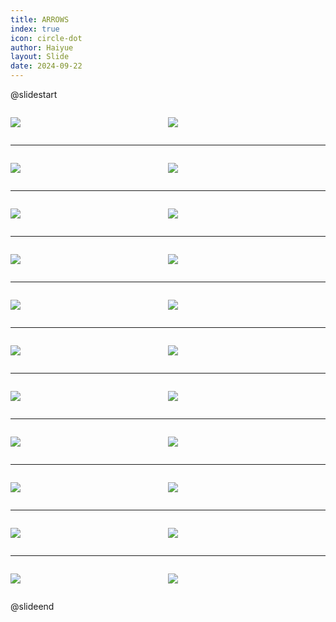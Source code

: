 ```yaml
---
title: ARROWS
index: true
icon: circle-dot
author: Haiyue
layout: Slide
date: 2024-09-22
---
```

 
@slidestart

<div style="display:flex">
<div style="flex:1">

![](https://raw.githubusercontent.com/yclord/reading/refs/heads/master/english/Level-R/ARROWS/001.webp)
</div>
<div style="flex:1">

![](https://raw.githubusercontent.com/yclord/reading/refs/heads/master/english/Level-R/ARROWS/002.webp)
</div>
</div>

---

<div style="display:flex">
<div style="flex:1">

![](https://raw.githubusercontent.com/yclord/reading/refs/heads/master/english/Level-R/ARROWS/003.webp)
</div>
<div style="flex:1">

![](https://raw.githubusercontent.com/yclord/reading/refs/heads/master/english/Level-R/ARROWS/004.webp)
</div>
</div>

---

<div style="display:flex">
<div style="flex:1">

![](https://raw.githubusercontent.com/yclord/reading/refs/heads/master/english/Level-R/ARROWS/005.webp)
</div>
<div style="flex:1">

![](https://raw.githubusercontent.com/yclord/reading/refs/heads/master/english/Level-R/ARROWS/006.webp)
</div>
</div>

---

<div style="display:flex">
<div style="flex:1">

![](https://raw.githubusercontent.com/yclord/reading/refs/heads/master/english/Level-R/ARROWS/007.webp)
</div>
<div style="flex:1">

![](https://raw.githubusercontent.com/yclord/reading/refs/heads/master/english/Level-R/ARROWS/008.webp)
</div>
</div>

---

<div style="display:flex">
<div style="flex:1">

![](https://raw.githubusercontent.com/yclord/reading/refs/heads/master/english/Level-R/ARROWS/009.webp)
</div>
<div style="flex:1">

![](https://raw.githubusercontent.com/yclord/reading/refs/heads/master/english/Level-R/ARROWS/010.webp)
</div>
</div>

---

<div style="display:flex">
<div style="flex:1">

![](https://raw.githubusercontent.com/yclord/reading/refs/heads/master/english/Level-R/ARROWS/011.webp)
</div>
<div style="flex:1">

![](https://raw.githubusercontent.com/yclord/reading/refs/heads/master/english/Level-R/ARROWS/012.webp)
</div>
</div>

---

<div style="display:flex">
<div style="flex:1">

![](https://raw.githubusercontent.com/yclord/reading/refs/heads/master/english/Level-R/ARROWS/013.webp)
</div>
<div style="flex:1">

![](https://raw.githubusercontent.com/yclord/reading/refs/heads/master/english/Level-R/ARROWS/014.webp)
</div>
</div>

---

<div style="display:flex">
<div style="flex:1">

![](https://raw.githubusercontent.com/yclord/reading/refs/heads/master/english/Level-R/ARROWS/015.webp)
</div>
<div style="flex:1">

![](https://raw.githubusercontent.com/yclord/reading/refs/heads/master/english/Level-R/ARROWS/016.webp)
</div>
</div>

---

<div style="display:flex">
<div style="flex:1">

![](https://raw.githubusercontent.com/yclord/reading/refs/heads/master/english/Level-R/ARROWS/017.webp)
</div>
<div style="flex:1">

![](https://raw.githubusercontent.com/yclord/reading/refs/heads/master/english/Level-R/ARROWS/018.webp)
</div>
</div>

---

<div style="display:flex">
<div style="flex:1">

![](https://raw.githubusercontent.com/yclord/reading/refs/heads/master/english/Level-R/ARROWS/019.webp)
</div>
<div style="flex:1">

![](https://raw.githubusercontent.com/yclord/reading/refs/heads/master/english/Level-R/ARROWS/020.webp)
</div>
</div>

---

<div style="display:flex">
<div style="flex:1">

![](https://raw.githubusercontent.com/yclord/reading/refs/heads/master/english/Level-R/ARROWS/021.webp)
</div>
<div style="flex:1">

![](https://raw.githubusercontent.com/yclord/reading/refs/heads/master/english/Level-R/ARROWS/022.webp)
</div>
</div>

@slideend